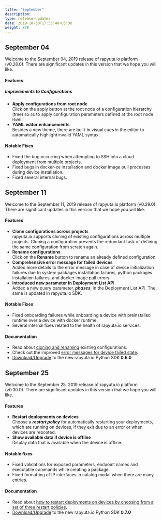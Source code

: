 ```yaml
---
title: "September"
description:
type: release-updates
date: 2019-10-30T17:55:40+05:30
weight: 878
---
```

## September 04
Welcome to the September 04, 2019 release of rapyuta.io platform (v0.28.0).
There are significant updates in this version that we hope you will like.

#### Features

##### Improvements to Configurations

* **Apply configurations from root node**    
  Click on the apply button at the root node of a configuration hierarchy
  (tree) so as to apply configuration parameters defined at the root
  node level.
* **YAML editor enhancements**    
  Besides a new theme, there are built-in visual cues in the editor to
  automatically highlight invalid YAML syntax.

#### Notable Fixes

* Fixed the bug occurring when attempting to SSH into a cloud deployment
  from multiple projects.
* Fixed bugs in docker-ce installation and docker image pull processes
  during device installation.
* Fixed several internal bugs.

## September 11
Welcome to the September 11, 2019 release of rapyuta.io platform (v0.29.0).
There are significant updates in this version that we hope you will like.

#### Features

* **Clone configurations across projects**    
  rapyuta.io supports cloning of existing configurations across multiple
  projects. Cloning a configuration prevents the redundant task of
  defining the same configuration from scratch again.
* **Rename configurations**    
  Click on the **Rename** button to rename an already defined configuration.
* **Comprehensive error message for failed devices**    
  Added more details to the error message in case of device initialization
  failures due to system packages installation failures, python packages
  installation failures, and docker image pull errors.
* **Introduced new parameter in Deployment List API**    
  Added a new query parameter, ***phases***, in the Deployment List API. The same
  is updated in rapyuta.io SDK.

#### Notable Fixes

* Fixed onboarding failures while onboarding a device with preinstalled
  runtime over a device with docker runtime.
* Several internal fixes related to the health of rapyuta.io services.

#### Documentation

* Read about
  [cloning and renaming](/5_deep-dives/51_managing-devices/dynamic-configuration/) existing configurations.
* Check out the improved
  [error messages for device failed state](/6_troubleshoot/610_device-onboarding-failure-codes/).
* [Download/Upgrade](/3_how-tos/35_tooling_and_debugging/rapyuta-io-python-sdk/#installation) to the new rapyuta.io Python SDK **0.6.0**

## September 25
Welcome to the September 25, 2019 release of rapyuta.io platform (v0.30.0).
There are significant updates in this version that we hope you will like.

#### Features
* **Restart deployments on devices**     
Choose a ***restart policy*** for automatically restarting your
deployments, which are running on devices, if they exit due to an
error or when devices are rebooted.
* **Show available data if device is offline**    
Display data that is available when the device is offline.

#### Notable fixes
* Fixed validations for exposed parameters, endpoint names and
  executable commands while creating a package.
* Fixed formatting of IP interfaces in catalog modal when there
  are many entries.

#### Documentation
* Read about [how to restart deployments on devices by choosing from a set of three restart policies](5_deep-dives/52_software-development/528_deployment-phase/#restart-policy).
* [Download/Upgrade](/3_how-tos/35_tooling_and_debugging/rapyuta-io-python-sdk/#installation) to the
  new rapyuta.io Python SDK **0.7.0**